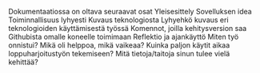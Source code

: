Dokumentaatiossa on oltava seuraavat osat
Yleisesittely
Sovelluksen idea
Toiminnallisuus lyhyesti
Kuvaus teknologiosta
Lyhyehkö kuvaus eri teknologioiden käyttämisestä työssä
Komennot, joilla kehitysversion saa Githubista omalle koneelle toimimaan
Reflektio ja ajankäyttö
Miten työ onnistui? Mikä oli helppoa, mikä vaikeaa?
Kuinka paljon käytit aikaa loppuharjoitustyön tekemiseen?
Mitä tietoja/taitoja sinun tulee vielä kehittää?